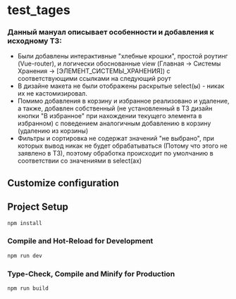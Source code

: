 # test_tages

### Данный мануал описывает особенности и добавления к исходному ТЗ:
* Были добавлены интерактивные "хлебные крошки", простой роутинг (Vue-router),
и логически обоснованные view (Главная -> Системы Хранения -> [ЭЛЕМЕНТ_СИСТЕМЫ_ХРАНЕНИЯ])
с соответствующими ссылками на следующий роут
* В дизайне макета не были отображены раскрытые select(ы) - никак их не кастомизировал.
* Помимо добавления в корзину и избранное реализовано и удаление, а также, добавлен собственный
(не установленный в ТЗ дизайн кнопки "В избранное" при нахождении текущего элемента в избранном)
с поведением аналогичным добавлению в корзину (удалению из корзины)
* Фильтры и сортировка не содержат значений "не выбрано", при которых вывод
никак не будет обрабатываться (Потому что этого не заявлено в ТЗ), поэтому
обработка происходит по умолчанию в соответствии со значениями в select(ах)

## Customize configuration


## Project Setup

```sh
npm install
```

### Compile and Hot-Reload for Development

```sh
npm run dev
```

### Type-Check, Compile and Minify for Production

```sh
npm run build
```
